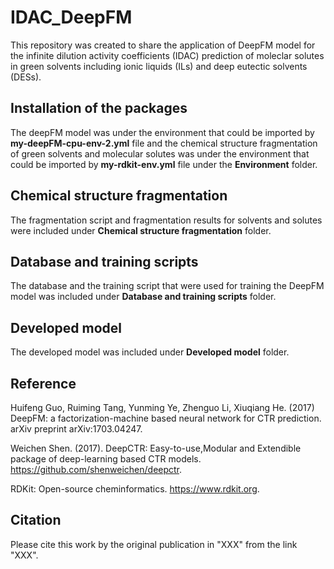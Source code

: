 # IDAC_DeepFM
This repository was created to share the application of DeepFM model for the infinite dilution activity coefficients (IDAC) prediction of moleclar solutes in green solvents including ionic liquids (ILs) and deep eutectic solvents (DESs).

## Installation of the packages
The deepFM model was under the environment that could be imported by **my-deepFM-cpu-env-2.yml** file and the chemical structure fragmentation of green solvents and molecular solutes was under the environment that could be imported by **my-rdkit-env.yml** file under the **Environment** folder.

## Chemical structure fragmentation
The fragmentation script and fragmentation results for solvents and solutes were included under **Chemical structure fragmentation** folder.

## Database and training scripts
The database and the training script that were used for training the DeepFM model was included under **Database and training scripts** folder.

## Developed model
The developed model was included under **Developed model** folder.

## Reference
Huifeng Guo, Ruiming Tang, Yunming Ye, Zhenguo Li, Xiuqiang He. (2017) DeepFM: a factorization-machine based neural network for CTR prediction. arXiv preprint arXiv:1703.04247.

Weichen Shen. (2017). DeepCTR: Easy-to-use,Modular and Extendible package of deep-learning based CTR models. https://github.com/shenweichen/deepctr.

RDKit: Open-source cheminformatics. https://www.rdkit.org.

## Citation
Please cite this work by the original publication in "XXX" from the link "XXX".

